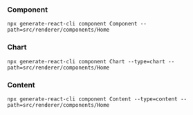### Component

```
npx generate-react-cli component Component --path=src/renderer/components/Home
```

### Chart

```
npx generate-react-cli component Chart --type=chart --path=src/renderer/components/Home
```

### Content

```
npx generate-react-cli component Content --type=content --path=src/renderer/components/Home
```
